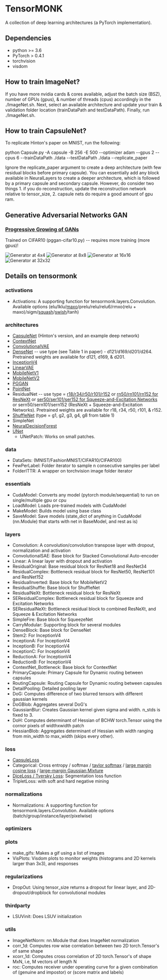 # TensorMONK

A collection of deep learning architectures (a PyTorch implementation).

## Dependencies
* python >= 3.6
* PyTorch > 0.4.1
* torchvision
* visdom

## How to train ImageNet?

If you have more nvidia cards & cores available, adjust the batch size (BSZ), number of GPUs (gpus), & number of threads (cpus) accordingly in the ./ImageNet.sh. Next, select an available architecture and update your train & validation folder location (trainDataPath and testDataPath). Finally, run ./ImageNet.sh.

## How to train CapsuleNet?

To replicate Hinton's paper on MNIST, run the following:

python Capsule.py -A capsule -B 256 -E 500 --optimizer adam --gpus 2 --cpus 6 --trainDataPath ./data --testDataPath ./data --replicate_paper

Ignore the replicate_paper argument to create a deep architecture (with few residual blocks before primary capsule). You can essentially add any block available in NeuralLayers to create a deeper architecture, which is followed by a primary capsule and secondary capsule. However, do consider two things 1. if you do reconstruction, update the reconstruction network relative to tensor_size, 2. capsule nets do require a good amount of gpu ram.

## Generative Adversarial Networks GAN

### [Progressive Growing of GANs](https://arxiv.org/pdf/1710.10196.pdf)

Trained on CIFAR10 (pggan-cifar10.py) -- requires more training (more gpus)!

![Generator at 4x4](https://github.com/Tensor46/TensorMONK/blob/develop/models/pggan-cifar10-level1.gif)
![Generator at 8x8](https://github.com/tensor46/TensorMONK/blob/develop/models/pggan-cifar10-level2.gif)
![Generator at 16x16](https://github.com/tensor46/TensorMONK/blob/develop/models/pggan-cifar10-level3.gif)
![Generator at 32x32](https://github.com/tensor46/TensorMONK/blob/develop/models/pggan-cifar10-level4.gif)

## Details on tensormonk
### activations
* Activations: A supporting function for tensormonk.layers.Convolution. Available options (elu/lklu/[maxo](https://arxiv.org/pdf/1302.4389.pdf)/prelu/relu/relu6/rmxo(relu + maxo)/sigm/[squash](https://arxiv.org/pdf/1710.09829.pdf)/[swish](https://arxiv.org/pdf/1710.05941v1.pdf)/tanh)

### architectures
* [CapsuleNet](https://arxiv.org/pdf/1710.09829.pdf) (Hinton's version, and an example deep network)
* [ContextNet](https://arxiv.org/pdf/1805.04554.pdf)
* [ConvolutionalVAE](https://arxiv.org/pdf/1312.6114v10.pdf)
* [DenseNet](https://arxiv.org/pdf/1608.06993.pdf) -- use type (see Table 1 in paper) - d121/d169/d201/d264. Pretrained weights are available for d121, d169, & d201.
* [InceptionV4](https://arxiv.org/pdf/1602.07261.pdf)
* [LinearVAE](https://arxiv.org/pdf/1312.6114v10.pdf)
* [MobileNetV1](https://arxiv.org/pdf/1704.04861.pdf)
* [MobileNetV2](https://arxiv.org/pdf/1801.04381.pdf)
* [PGGAN](https://arxiv.org/pdf/1710.10196.pdf)
* [PointNet](http://openaccess.thecvf.com/content_cvpr_2017/papers/Zhang_Learning_Discriminative_and_CVPR_2017_paper.pdf)
* ResidualNet -- use type = [r18/r34/r50/r101/r152](https://arxiv.org/pdf/1512.03385.pdf) or [rn50/rn101/rn152 for ResNeXt](https://arxiv.org/pdf/1611.05431.pdf) or [ser50/ser101/ser152 for Squeeze-and-Excitation Networks](https://arxiv.org/pdf/1709.01507.pdf) or sern50/sern101/sern152 (ResNeXt + Squeeze-and-Excitation Networks). Pretrained weights are available for r18, r34, r50, r101, & r152.
* [ShuffleNet](https://arxiv.org/pdf/1707.01083.pdf) (type = g1, g2, g3, g4, g8 from table 1)
* SimpleNet
* [NeuralDecisionForest](https://www.cv-foundation.org/openaccess/content_iccv_2015/papers/Kontschieder_Deep_Neural_Decision_ICCV_2015_paper.pdf)
* [UNet](https://arxiv.org/pdf/1505.04597.pdf)
  * UNetPatch: Works on small patches.

### data
* DataSets: (MNIST/FashionMNIST/CIFAR10/CIFAR100)
* FewPerLabel: Folder iterator to sample n consecutive samples per label
* FolderITTR: A wrapper on torchvision image folder iterator

### essentials
* CudaModel: Converts any model (pytorch module/sequential) to run on single/multiple gpu or cpu
* LoadModel: Loads pre-trained models with CudaModel
* MakeModel: Builds model using base class
* SaveModel: Save models (state_dict of anything in CudaModel (nn.Module) that starts with net in BaseModel, and rest as is)

### layers
* Convolution: A convolution/convolution transpose layer with dropout, normalization and activation
* ConvolutionalSAE: Base block for Stacked Convolutional Auto-encoder
* Linear: A linear layer with dropout and activation
* ResidualOriginal: Base residual block for ResNet18 and ResNet34
* ResidualComplex: Bottleneck residual block for ResNet50, ResNet101 and ResNet152
* ResidualInverted: Base block for MobileNetV2
* ResidualShuffle: Base block for ShuffleNet
* ResidualNeXt: Bottleneck residual block for ResNeXt
* SEResidualComplex: Bottleneck residual block for Squeeze and Excitation Networks
* SEResidualNeXt: Bottleneck residual block to combined ResNeXt, and Squeeze & Excitation Networks
* SimpleFire: Base block for SqueezeNet
* CarryModular: Supporting block for several modules
* DenseBlock: Base block for DenseNet
* Stem2: For InceptionV4
* InceptionA: For InceptionV4
* InceptionB: For InceptionV4
* InceptionC: For InceptionV4
* ReductionA: For InceptionV4
* ReductionB: For InceptionV4
* ContextNet_Bottleneck: Base block for ContextNet
* PrimaryCapsule: Primary Capsule for Dynamic routing between capsules
* RoutingCapsule: Routing Capsule for Dynamic routing between capsules
* DetailPooling: Detailed pooling layer
* DoG: Computes difference of two blurred tensors with different gaussian kernels
* DoGBlob: Aggregates several DoG's
* GaussianBlur: Creates Gaussian kernel given sigma and width. n_stds is fixed to 3.
* DoH: Computes determinant of Hessian of BCHW torch.Tensor using the cornor pixels of widthxwidth patch
* HessianBlob: Aggregates determinant of Hessian with width ranging from min_width to max_width (skips every other).

### loss
* [CapsuleLoss](https://arxiv.org/pdf/1710.09829.pdf)
* Categorical: Cross entropy / softmax / [taylor softmax](https://arxiv.org/pdf/1511.05042.pdf) / [large margin cosine loss](https://arxiv.org/pdf/1801.09414.pdf) / [large-margin Gaussian Mixture](https://arxiv.org/pdf/1803.02988.pdf)
* [DiceLoss / Tversky Loss](https://arxiv.org/abs/1706.05721): Segmentation loss function
* TripletLoss: with soft and hard negative mining

### normalizations
* Normalizations: A supporting function for tensormonk.layers.Convolution. Available options (batch/group/instance/layer/pixelwise)

### optimizers

### plots
* make_gifs: Makes a gif using a list of images
* VisPlots: Visdom plots to monitor weights (histograms and 2D kernels larger than 3x3), and responses

### regularizations
* DropOut: Using tensor_size returns a dropout for linear layer, and 2D-dropout/dropblock for convolutional modules

### thirdparty
* LSUVinit: Does LSUV initialization

### utils
* ImageNetNorm: nn.Module that does ImageNet normalization
* corr_1d: Computes row wise correlation between two 2D torch.Tensor's of same shape
* xcorr_1d: Computes cross correlation of 2D torch.Tensor's of shape MxN, i.e, M vectors of length N
* roc: Computes receiver under operating curve for a given combination of (genuine and impostor) or (score matrix and labels)
